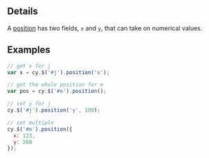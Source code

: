 ## Details

A [position](#notation/position) has two fields, `x` and `y`, that can take on numerical values.

## Examples

```js
// get x for j
var x = cy.$('#j').position('x');

// get the whole position for e
var pos = cy.$('#e').position();

// set y for j
cy.$('#j').position('y', 100);

// set multiple
cy.$('#e').position({
  x: 123,
  y: 200
});
```